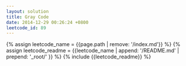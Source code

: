 ```yaml
---
layout: solution
title: Gray Code
date: 2014-12-29 00:26:24 +0800
leetcode_id: 89
---
```

{% assign leetcode_name = {{page.path | remove: '/index.md'}}  %}
{% assign leetcode_readme = {{leetcode_name | append: '/README.md' | prepend: '_root/' }}  %}
{% include {{leetcode_readme}} %}
